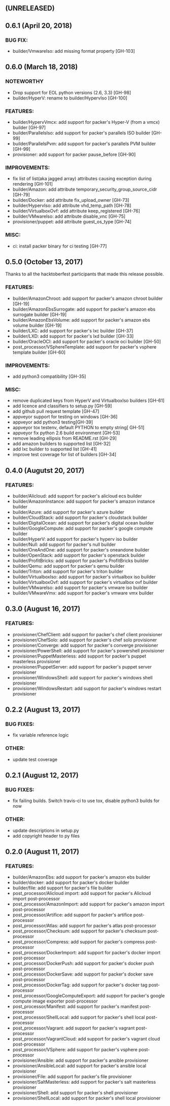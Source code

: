 
## (UNRELEASED)

## 0.6.1 (April 20, 2018)

### BUG FIX:
* builder/VmwareIso: add missing format property [GH-103]



## 0.6.0 (March 18, 2018)

### NOTEWORTHY
* Drop support for EOL python versions (2.6, 3.3) [GH-98]
* builder/HyperV: rename to builder/HypervIso [GH-100]

### FEATURES:
* builder/HypervVmcx: add support for packer's Hyper-V (from a vmcx) builder [GH-97]
* builder/ParallelsIso: add support for packer's parallels ISO builder [GH-99]
* builder/ParallelsPvm: add support for packer's parallels PVM builder [GH-99]
* provisioner: add support for packer pause_before [GH-90]

### IMPROVEMENTS:

* fix list of list(aka jagged array) attributes causing exception during rendering [GH-101]
* builder/Amazon: add attribute temporary_security_group_source_cidr [GH-79]
* builder/Docker: add attribute fix_upload_owner [GH-73]
* builder/HypervIso: add attribute vhd_temp_path [GH-78]
* builder/VirtualboxOvf: add attribute keep_registered [GH-76]
* builder/VMwareIso: add attribute disable_vnc [GH-75]
* provisioner/puppet: add attribute guest_os_type [GH-74]

### MISC:

* ci: install packer binary for ci testing [GH-77]



## 0.5.0 (October 13, 2017)
Thanks to all the hacktoberfest participants that made this release possible.


### FEATURES:
* builder/AmazonChroot: add support for packer's amazon chroot builder [GH-19]
* builder/AmazonEbsSurrogate: add support for packer's amazon ebs surrogate builder [GH-19]
* builder/AmazonEbsVolume: add support for packer's amazon ebs volume builder [GH-19]
* builder/LXC: add support for packer's lxc builder [GH-37]
* builder/LXD: add support for packer's lxd builder [GH-33]
* builder/OracleOCI: add support for packer's oracle oci builder [GH-50]
* post_processor/VSphereTemplate: add support for packer's vsphere template builder [GH-60]

### IMPROVEMENTS:
* add python3 compatibility [GH-35]

### MISC:
* remove duplicated keys from HyperV and VirtualboxIso builders [GH-61]
* add licence and classifiers to setup.py [GH-59]
* add github pull request template [GH-47]
* appveyor support for testing on windows [GH-36]
* appveyor add python3 testing[GH-39]
* appveyor tox testenv, default PYTHON to empty string[ GH-51]
* appveyor fix python 2.6 build environment [GH-53]
* remove leading ellipsis from README.rst [GH-29]
* add amazon builders to supported list [GH-32]
* add lxc builder to supported list [GH-41]
* improve test coverage for list of builders [GH-34]



## 0.4.0 (Augutst 20, 2017)

### FEATURES:
* builder/Alicloud: add support for packer's alicloud ecs builder
* builder/AmazonInstance: add support for packer's amazon instance builder
* builder/Azure: add support for packer's azure builder
* builder/CloudStack: add support for packer's cloudstack builder
* builder/DigitalOcean: add support for packer's digital ocean builder
* builder/GoogleCompute: add support for packer's google compute builder
* builder/HyperV: add support for packer's hyperv iso builder
* builder/Null: add support for packer's null builder
* builder/OneAndOne: add support for packer's oneandone builder
* builder/OpenStack: add support for packer's openstack builder
* builder/ProfitBricks: add support for packer's ProfitBricks builder
* builder/Qemu: add support for packer's qemu builder
* builder/Triton: add support for packer's triton builder
* builder/VirtualboxIso: add support for packer's virtualbox iso builder
* builder/VirtualboxOvf: add support for packer's virtualbox ovf builder
* builder/VMwareIso: add support for packer's vmware iso builder
* builder/VMwareVmx: add support for packer's vmware vmx builder



## 0.3.0 (August 16, 2017)

### FEATURES:
* provisioner/ChefClient: add support for packer's chef client provisioner
* provisioner/ChefSolo: add support for packer's chef solo provisioner
* provisioner/Converge: add support for packer's converge provisioner
* provisioner/PowerShell: add support for packer's powershell provisioner
* provisioner/PuppetMasterless: add support for packer's puppet masterless provisioner
* provisioner/PuppetServer: add support for packer's puppet server provisioner
* provisioner/WindowsShell: add support for packer's windows shell provisioner
* provisioner/WindowsRestart: add support for packer's windows restart provisioner



## 0.2.2 (August 13, 2017)

### BUG FIXES:
* fix variable reference logic

### OTHER:
* update test coverage



## 0.2.1 (August 12, 2017)

### BUG FIXES:
* fix failing builds. Switch travis-ci to use tox, disable python3 builds for now

### OTHER:
* update descriptions in setup.py
* add copyright header to py files



## 0.2.0 (August 11, 2017)

### FEATURES:
* builder/AmazonEbs: add support for packer's amazon ebs builder
* builder/docker: add support for packer's docker builder
* builder/file: add support for packer's file builder
* post_processor/Alicloud import: add support for packer's Alicloud import post-processor
* post_processor/AmazonImport: add support for packer's amazon import post-processor
* post_processor/Artifice: add support for packer's artifice post-processor
* post_processor/Atlas: add support for packer's atlas post-processor
* post_processor/Checksum: add support for packer's checksum post-processor
* post_processor/Compress: add support for packer's compress post-processor
* post_processor/DockerImport: add support for packer's docker import post-processor
* post_processor/DockerPush: add support for packer's docker push post-processor
* post_processor/DockerSave: add support for packer's docker save post-processor
* post_processor/DockerTag: add support for packer's docker tag post-processor
* post_processor/GoogleComputeExport: add support for packer's google compute image exporter post-processor
* post_processor/Manifest: add support for packer's manifest post-processor
* post_processor/ShellLocal: add support for packer's shell local post-processor
* post_processor/Vagrant: add support for packer's vagrant post-processor
* post_processor/VagrantCloud: add support for packer's vagrant cloud post-processor
* post_processor/VSphere: add support for packer's vsphere post-processor
* provisioner/Ansible: add support for packer's ansible provisioner
* provisioner/AnsibleLocal: add support for packer's ansible local provisioner
* provisioner/File: add support for packer's file provisioner
* provisioner/SaltMasterless: add support for packer's salt masterless provisioner
* provisioner/Shell: add support for packer's shell provisioner
* provisioner/ShellLocal: add support for packer's shell local provisioner
